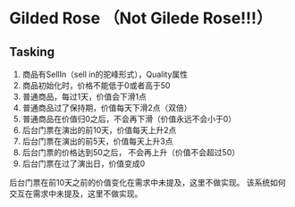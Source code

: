 # Gilded Rose （Not Gilede Rose!!!）

## Tasking

1. 商品有SellIn（sell in的驼峰形式），Quality属性
2. 商品初始化时，价格不能低于0或者高于50
3. 普通商品，每过1天，价值会下滑1点
4. 普通商品过了保持期，价值每天下滑2点（双倍）
5. 普通商品在价值归0之后，不会再下滑（价值永远不会小于0）
6. 后台门票在演出的前10天，价值每天上升2点
7. 后台门票在演出的前5天，价值每天上升3点
8. 后台门票的价格达到50之后， 不会再上升（价值不会超过50）
9. 后台门票在过了演出日，价值变成0

后台门票在前10天之前的价值变化在需求中未提及，这里不做实现。
该系统如何交互在需求中未提及，这里不做实现。